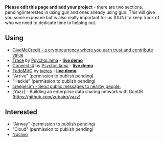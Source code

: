 **Please edit this page and add your project** - there are two sections, pending/interested in using gun and ones already using gun. This will give you some exposure but is also really important for us (GUN) to keep track of who we need to dedicate time to helping out.

## Using
  - [GiveMeCredit - a cryptocurrency where you earn trust and contribute value](https://github.com/GiveMeCredit/extension)
  - [Trace](https://github.com/PsychoLlama/Trace) by [PsychoLlama](https://github.com/PsychoLlama) - **[live demo](http://trace.gundb.io)**
  - [Connect-4](https://github.com/PsychoLlama/connect-four) by [PsychoLlama](https://github.com/PsychoLlama) - **[live demo](https://gun-c4.herokuapp.com/)**
  - [TodoMVC](https://github.com/jveres/todomvc) by [jveres](https://github.com/jveres) - **[live demo](http://todos.loqali.com/)**
  - "Arrive" (permission to publish pending)
  - "Hackie" (permission to publish pending)
  - [creeper.im - Send public messages to nearby people.](https://creeper.im)
  - [Yazz] - Building an enterprise data sharing network with GunDB (https://github.com/zubairq/yazz)

## Interested

  - "Airway" (permission to publish pending)
  - "Cloud" (permission to publish pending)
  - [Nuclino](https://nuclino.com)